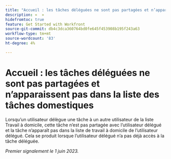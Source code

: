 ```yaml
---
title: "Accueil : les tâches déléguées ne sont pas partagées et n’apparaissent pas dans la liste des tâches domestiques"
description: «  »
hidefromtoc: true
feature: Get Started with Workfront
source-git-commit: db4c3dca360764bd0fe645f453908b195f243a63
workflow-type: tm+mt
source-wordcount: '83'
ht-degree: 4%

---
```



# Accueil : les tâches déléguées ne sont pas partagées et n’apparaissent pas dans la liste des tâches domestiques

Lorsqu’un utilisateur délègue une tâche à un autre utilisateur de la liste Travail à domicile, cette tâche n’est pas partagée avec l’utilisateur délégué et la tâche n’apparaît pas dans la liste de travail à domicile de l’utilisateur délégué. Cela se produit lorsque l’utilisateur délégué n’a pas déjà accès à la tâche déléguée.

_Premier signalement le 1 juin 2023._
